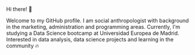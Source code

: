Hi there! 🐧

Welcome to my GitHub profile.
I am social anthropologist with background in the marketing, administration and programming areas. Currently, I'm studying a Data Science bootcamp at Universidad Europea de Madrid.
Interested in data analysis, data science projects and learning in the community 🔥
